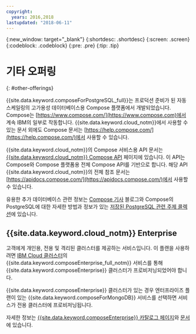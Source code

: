 ```yaml
---
copyright:
  years: 2016,2018
lastupdated: "2018-06-11"
---
```


{:new_window: target="_blank"}
{:shortdesc: .shortdesc}
{:screen: .screen}
{:codeblock: .codeblock}
{:pre: .pre}
{:tip: .tip}

# 기타 오퍼링
{: #other-offerings}

{{site.data.keyword.composeForPostgreSQL_full}}는 프로덕션 준비가 된 자동 스케일링의 고가용성 데이터베이스용 Compose 플랫폼에서 개발되었습니다. Compose는 [https://www.compose.com/](https://www.compose.com)에서 계속 IBM의 일부로 작동합니다. {{site.data.keyword.cloud_notm}}에서 사용할 수 있는 문서 외에도 Compose 문서는 [https://help.compose.com/](https://help.compose.com/)에서 사용할 수 있습니다.

{{site.data.keyword.cloud_notm}}의 Compose 서비스용 API 문서는 [{{site.data.keyword.cloud_notm}} Compose API](https://www.compose.com/articles/the-ibm-cloud-compose-api/) 페이지에 있습니다. 이 API는 Compose와 Compose 플랫폼용 전체 Compose API를 기반으로 합니다. 해당 API {{site.data.keyword.cloud_notm}}의 전체 참조 문서는 [https://apidocs.compose.com/](https://apidocs.compose.com/)에서 사용할 수 있습니다.

유용한 추가 데이터베이스 관련 정보는 [Compose 기사](https://www.compose.com/articles/) 블로그와 Compose의 PostgreSQL에 대한 자세한 방법과 정보가 있는 [저장된 PostgreSQL 관련 주제 콜렉션](https://www.compose.com/articles/curated-collection-postgresql/)에 있습니다.

## {{site.data.keyword.cloud_notm}} Enterprise

고객에게 개인용, 전용 및 격리된 클러스터를 제공하는 서비스입니다. 이 플랜을 사용하려면 [IBM Cloud 클러스터](https://console.{DomainName}.net/catalog/)의 {{site.data.keyword.composeEnterprise_full_notm}} 서비스를 통해 {{site.data.keyword.composeEnterprise}} 클러스터가 프로비저닝되었어야 합니다.


{{site.data.keyword.composeEnterprise}} 클러스터가 있는 경우 엔터프라이즈 플랜이 있는 {{site.data.keyword.composeForMongoDB}} 서비스를 선택하면 서비스가 전용 클러스터에 프로비저닝됩니다. 

자세한 정보는 [{{site.data.keyword.composeEnterprise}} 카탈로그 페이지](https://console.{DomainName}/catalog/services/compose-enterprise)와 [ 문서](https://console.{DomainName}/docs/services/ComposeEnterprise/index.html#about-compose-enterprise)에 있습니다.

